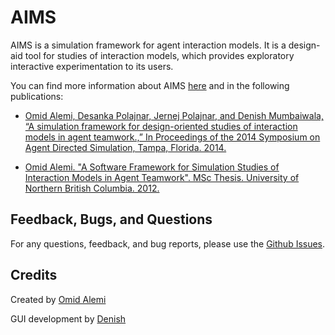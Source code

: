 # AIMS
AIMS is a simulation framework for agent interaction models. It is a design-aid tool for studies of interaction models, which provides exploratory interactive experimentation to its users.

You can find more information about AIMS [here](http://omid.al/AIMS.html) and in the following publications:

                
* [Omid Alemi, Desanka Polajnar, Jernej Polajnar, and Denish Mumbaiwala, “A simulation framework for design-oriented studies of interaction models in agent teamwork.,” In Proceedings of the 2014 Symposium on Agent Directed Simulation, Tampa, Florida. 2014.](http://dl.acm.org/citation.cfm?id=2665053)

* [Omid Alemi. "A Software Framework for Simulation Studies of Interaction Models in Agent Teamwork". MSc Thesis. University of Northern British Columbia. 2012.](http://omid.al/docs/OAlemi-MScThesis.pdf)

## Feedback, Bugs, and Questions
For any questions, feedback, and bug reports, please use the [Github Issues](https://github.com/omimo/AIMS/issues).

## Credits
Created by [Omid Alemi](http://omid.al)

GUI development by [Denish](https://github.com/Denish-M)
